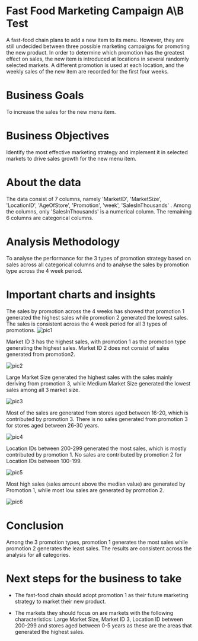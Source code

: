 # Fast Food Marketing Campaign A\B Test
A fast-food chain plans to add a new item to its menu. However, they are still undecided between three possible marketing campaigns for promoting the new product. In order to determine which promotion has the greatest effect on sales, the new item is introduced at locations in several randomly selected markets. A different promotion is used at each location, and the weekly sales of the new item are recorded for the first four weeks.

# Business Goals
To increase the sales for the new menu item.

# Business Objectives
Identify the most effective marketing strategy and implement it in selected markets to drive sales growth for the new menu item.

# About the data
The data consist of 7 columns, namely 'MarketID', 'MarketSize', 'LocationID', 'AgeOfStore', 'Promotion', 'week', 'SalesInThousands' . Among the columns, only 'SalesInThousands' is a numerical column. The remaining 6 columns are categorical columns.

# Analysis Methodology
To analyse the performance for the 3 types of promotion strategy based on sales across all categorical columns and to analyse the sales by promotion type across the 4 week period.

# Important charts and insights
The sales by promotion across the 4 weeks has showed that promotion 1 generated the highest sales while promotion 2 generated the lowest sales. The sales is consistent across the 4 week period for all 3 types of promotions.
 ![pic1](https://github.com/haiilingg/Business-Analytics-KYDP/assets/130296433/642aaae6-565f-41e2-9c1f-16788ec9088c)


Market ID 3 has the highest sales, with promotion 1 as the promotion type generating the highest sales. Market ID 2 does not consist of sales generated from promotion2.

 ![pic2](https://github.com/haiilingg/Business-Analytics-KYDP/assets/130296433/9e308697-7079-4d0b-a074-0ef6705bc630)


Large Market Size generated the highest sales with the sales mainly deriving from promotion 3, while Medium Market Size generated the lowest sales among all 3 market size.

 ![pic3](https://github.com/haiilingg/Business-Analytics-KYDP/assets/130296433/0732f533-0311-4bd6-be86-ff12ef105596)


Most of the sales are generated from stores aged between 16-20, which is contributed by promotion 3. There is no sales generated from promotion 3 for stores aged between 26-30 years.

![pic4](https://github.com/haiilingg/Business-Analytics-KYDP/assets/130296433/3c944c76-4d7b-4c2d-a57c-65cd89a6c8ee)

Location IDs between 200-299 generated the most sales, which is mostly contributed by promotion 1. No sales are contributed by promotion 2 for Location IDs between 100-199.

 ![pic5](https://github.com/haiilingg/Business-Analytics-KYDP/assets/130296433/cbf3f8ab-b6e1-407c-80eb-c94f3659fe0d)


Most high sales (sales amount above the median value) are generated by Promotion 1, while most low sales are generated by promotion 2.

 ![pic6](https://github.com/haiilingg/Business-Analytics-KYDP/assets/130296433/b2359ca8-fec1-42ab-a39c-349eacd81817)


# Conclusion
Among the 3 promotion types, promotion 1 generates the most sales while promotion 2 generates the least sales. The results are consistent across the analysis for all categories.

# Next steps for the business to take
- The fast-food chain should adopt promotion 1 as their future marketing strategy to market their new product. 

- The markets they should focus on are markets with the following characteristics: Large Market Size, Market ID 3, Location ID between 200-299 and stores aged between 0-5 years as these are the areas that generated the highest sales.

